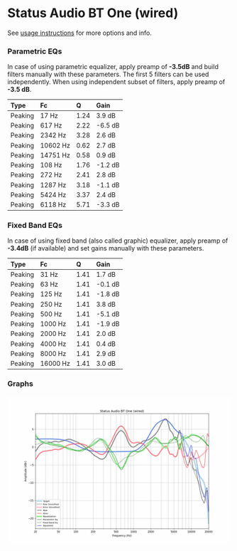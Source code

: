 # Status Audio BT One (wired)
See [usage instructions](https://github.com/jaakkopasanen/AutoEq#usage) for more options and info.

### Parametric EQs
In case of using parametric equalizer, apply preamp of **-3.5dB** and build filters manually
with these parameters. The first 5 filters can be used independently.
When using independent subset of filters, apply preamp of **-3.5 dB**.

| Type    | Fc       |    Q | Gain    |
|:--------|:---------|:-----|:--------|
| Peaking | 17 Hz    | 1.24 | 3.9 dB  |
| Peaking | 617 Hz   | 2.22 | -6.5 dB |
| Peaking | 2342 Hz  | 3.28 | 2.6 dB  |
| Peaking | 10602 Hz | 0.62 | 2.7 dB  |
| Peaking | 14751 Hz | 0.58 | 0.9 dB  |
| Peaking | 108 Hz   | 1.76 | -1.2 dB |
| Peaking | 272 Hz   | 2.41 | 2.8 dB  |
| Peaking | 1287 Hz  | 3.18 | -1.1 dB |
| Peaking | 5424 Hz  | 3.37 | 2.4 dB  |
| Peaking | 6118 Hz  | 5.71 | -3.3 dB |

### Fixed Band EQs
In case of using fixed band (also called graphic) equalizer, apply preamp of **-3.4dB**
(if available) and set gains manually with these parameters.

| Type    | Fc       |    Q | Gain    |
|:--------|:---------|:-----|:--------|
| Peaking | 31 Hz    | 1.41 | 1.7 dB  |
| Peaking | 63 Hz    | 1.41 | -0.1 dB |
| Peaking | 125 Hz   | 1.41 | -1.8 dB |
| Peaking | 250 Hz   | 1.41 | 3.8 dB  |
| Peaking | 500 Hz   | 1.41 | -5.1 dB |
| Peaking | 1000 Hz  | 1.41 | -1.9 dB |
| Peaking | 2000 Hz  | 1.41 | 2.0 dB  |
| Peaking | 4000 Hz  | 1.41 | 0.4 dB  |
| Peaking | 8000 Hz  | 1.41 | 2.9 dB  |
| Peaking | 16000 Hz | 1.41 | 3.0 dB  |

### Graphs
![](./Status%20Audio%20BT%20One%20(wired).png)